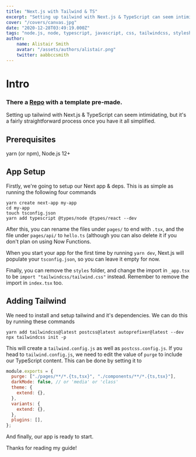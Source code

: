 ```yaml
---
title: "Next.js with Tailwind & TS"
excerpt: "Setting up tailwind with Next.js & TypeScript can seem intimidating, but it's a fairly straightforward process once you have it all simplified."
cover: "/covers/canvas.jpg"
date: "2020-12-28T03:49:19.000Z"
tags: "node.js, node, typescript, javascript, css, tailwindcss, stylesheets, react"
author:
    name: Alistair Smith
    avatar: "/assets/authors/alistair.png"
    twitter: aabbccsmith
---
```


# Intro

### There a [Repo](https://github.com/alii/next-tailwind-ts) with a template pre-made.

Setting up tailwind with Next.js & TypeScript can seem intimidating, but it's a fairly straightforward process once you have it all simplified.

## Prerequisites

yarn (or npm), Node.js 12+

## App Setup

Firstly, we're going to setup our Next app & deps. This is as simple as running the following four commands

```shell
yarn create next-app my-app
cd my-app
touch tsconfig.json
yarn add typescript @types/node @types/react --dev
```

After this, you can rename the files under `pages/` to end with `.tsx`, and the file under `pages/api/` to `hello.ts` (although you can also delete it if you don't plan on using Now Functions.

When you start your app for the first time by running `yarn dev`, Next.js will populate your `tsconfig.json`, so you can leave it empty for now.

Finally, you can remove the `styles` folder, and change the import in `_app.tsx` to be `import "tailwindcss/tailwind.css"` instead. Remember to remove the import in `index.tsx` too.

## Adding Tailwind

We need to install and setup tailwind and it's dependencies. We can do this by running these commands

```shell
yarn add tailwindcss@latest postcss@latest autoprefixer@latest --dev
npx tailwindcss init -p
```

This will create a `tailwind.config.js` as well as `postcss.config.js`. If you head to `tailwind.config.js`, we need to edit the value of `purge` to include our TypeScript content. This can be done by setting it to

```js
module.exports = {
  purge: ["./pages/**/*.{ts,tsx}", "./components/**/*.{ts,tsx}"],
  darkMode: false, // or 'media' or 'class'
  theme: {
    extend: {},
  },
  variants: {
    extend: {},
  },
  plugins: [],
};
```

And finally, our app is ready to start.

Thanks for reading my guide!
